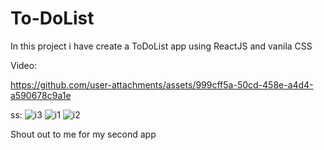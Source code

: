 # To-DoList
 In this project i have create a ToDoList app using ReactJS and vanila CSS


 Video:

 https://github.com/user-attachments/assets/999cff5a-50cd-458e-a4d4-a590678c9a1e


ss:
![i3](https://github.com/user-attachments/assets/9ec7ce38-d03f-42d3-960b-af90859111c2)
![i1](https://github.com/user-attachments/assets/ba24feb4-d0fb-49b6-b413-cd51e8866480)
![i2](https://github.com/user-attachments/assets/4dc3a615-00cb-4ca2-a9d4-e8848a99cf6d)




Shout out to me for my second app 
